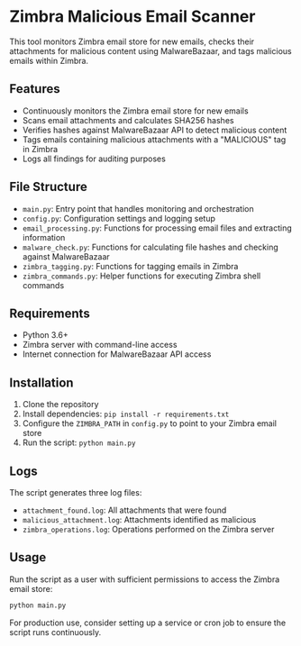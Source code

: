 # Zimbra Malicious Email Scanner

This tool monitors Zimbra email store for new emails, checks their attachments for malicious content using MalwareBazaar, and tags malicious emails within Zimbra.

## Features

- Continuously monitors the Zimbra email store for new emails
- Scans email attachments and calculates SHA256 hashes
- Verifies hashes against MalwareBazaar API to detect malicious content
- Tags emails containing malicious attachments with a "MALICIOUS" tag in Zimbra
- Logs all findings for auditing purposes

## File Structure

- `main.py`: Entry point that handles monitoring and orchestration
- `config.py`: Configuration settings and logging setup
- `email_processing.py`: Functions for processing email files and extracting information
- `malware_check.py`: Functions for calculating file hashes and checking against MalwareBazaar
- `zimbra_tagging.py`: Functions for tagging emails in Zimbra
- `zimbra_commands.py`: Helper functions for executing Zimbra shell commands

## Requirements

- Python 3.6+
- Zimbra server with command-line access
- Internet connection for MalwareBazaar API access

## Installation

1. Clone the repository
2. Install dependencies: `pip install -r requirements.txt`
3. Configure the `ZIMBRA_PATH` in `config.py` to point to your Zimbra email store
4. Run the script: `python main.py`

## Logs

The script generates three log files:
- `attachment_found.log`: All attachments that were found
- `malicious_attachment.log`: Attachments identified as malicious
- `zimbra_operations.log`: Operations performed on the Zimbra server

## Usage

Run the script as a user with sufficient permissions to access the Zimbra email store:

```bash
python main.py
```

For production use, consider setting up a service or cron job to ensure the script runs continuously.